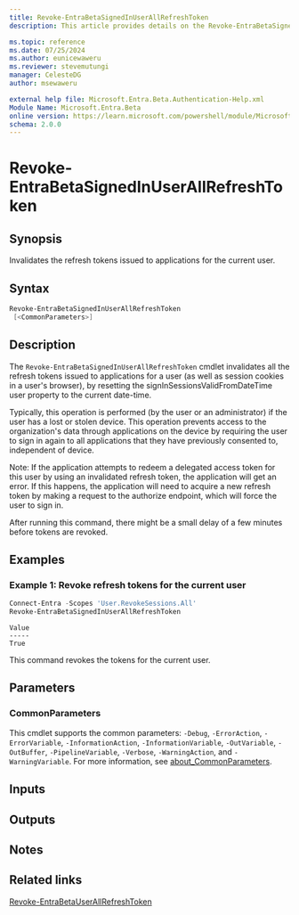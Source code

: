 ```yaml
---
title: Revoke-EntraBetaSignedInUserAllRefreshToken
description: This article provides details on the Revoke-EntraBetaSignedInUserAllRefreshToken command.

ms.topic: reference
ms.date: 07/25/2024
ms.author: eunicewaweru
ms.reviewer: stevemutungi
manager: CelesteDG
author: msewaweru

external help file: Microsoft.Entra.Beta.Authentication-Help.xml
Module Name: Microsoft.Entra.Beta
online version: https://learn.microsoft.com/powershell/module/Microsoft.Entra.Beta/Revoke-EntraBetaSignedInUserAllRefreshToken
schema: 2.0.0
---
```


# Revoke-EntraBetaSignedInUserAllRefreshToken

## Synopsis

Invalidates the refresh tokens issued to applications for the current user.

## Syntax

```powershell
Revoke-EntraBetaSignedInUserAllRefreshToken
 [<CommonParameters>]
```

## Description

The `Revoke-EntraBetaSignedInUserAllRefreshToken` cmdlet invalidates all the refresh tokens issued to applications for a user (as well as session cookies in a user's browser), by resetting the signInSessionsValidFromDateTime user property to the current date-time.

Typically, this operation is performed (by the user or an administrator) if the user has a lost or stolen device. This operation prevents access to the organization's data through applications on the device by requiring the user to sign in again to all applications that they have previously consented to, independent of device.

Note: If the application attempts to redeem a delegated access token for this user by using an invalidated refresh token, the application will get an error. If this happens, the application will need to acquire a new refresh token by making a request to the authorize endpoint, which will force the user to sign in.

After running this command, there might be a small delay of a few minutes before tokens are revoked.

## Examples

### Example 1: Revoke refresh tokens for the current user

```powershell
Connect-Entra -Scopes 'User.RevokeSessions.All'
Revoke-EntraBetaSignedInUserAllRefreshToken
```

```Output
Value
-----
True
```

This command revokes the tokens for the current user.

## Parameters

### CommonParameters

This cmdlet supports the common parameters: `-Debug`, `-ErrorAction`, `-ErrorVariable`, `-InformationAction`, `-InformationVariable`, `-OutVariable`, `-OutBuffer`, `-PipelineVariable`, `-Verbose`, `-WarningAction`, and `-WarningVariable`. For more information, see [about_CommonParameters](https://go.microsoft.com/fwlink/?LinkID=113216).

## Inputs

## Outputs

## Notes

## Related links

[Revoke-EntraBetaUserAllRefreshToken](Revoke-EntraBetaUserAllRefreshToken.md)
